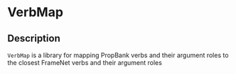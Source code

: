 
# VerbMap

## Description
`VerbMap` is a library for mapping PropBank verbs and their argument roles to the closest FrameNet verbs and their argument roles
